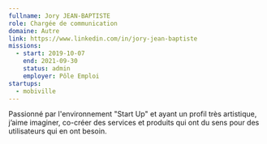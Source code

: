 ```yaml
---
fullname: Jory JEAN-BAPTISTE
role: Chargée de communication
domaine: Autre
link: https://www.linkedin.com/in/jory-jean-baptiste
missions:
  - start: 2019-10-07
    end: 2021-09-30
    status: admin
    employer: Pôle Emploi
startups:
  - mobiville
---
```


Passionné par l'environnement "Start Up" et ayant un profil très artistique, j’aime imaginer, co-créer des services et produits qui ont du sens pour des utilisateurs qui en ont besoin. 
